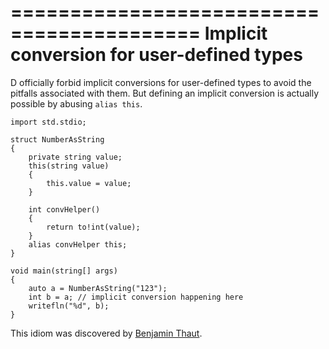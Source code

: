 ==========================================
Implicit conversion for user-defined types
==========================================

D officially forbid implicit conversions for user-defined types to avoid the pitfalls associated with them.
But defining an implicit conversion is actually possible by abusing `alias this`.

```
import std.stdio;

struct NumberAsString
{
    private string value;
    this(string value)
    {
        this.value = value;
    }

    int convHelper()
    {
        return to!int(value);
    }
    alias convHelper this;
}

void main(string[] args)
{
    auto a = NumberAsString("123");
    int b = a; // implicit conversion happening here
    writefln("%d", b);
}

```

This idiom was discovered by [Benjamin Thaut](http://3d.benjamin-thaut.de/?p=90).
